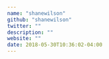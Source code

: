 ```yaml
---
name: "shanewilson"
github: "shanewilson"
twitter: ""
description: ""
website: ""
date: 2018-05-30T10:36:02-04:00
---
```

